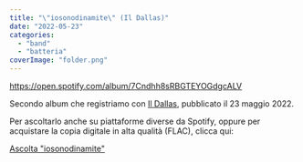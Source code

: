 ```yaml
---
title: "\"iosonodinamite\" (Il Dallas)"
date: "2022-05-23"
categories: 
  - "band"
  - "batteria"
coverImage: "folder.png"
---
```


https://open.spotify.com/album/7Cndhh8sRBGTEYOGdgcALV

Secondo album che registriamo con [Il Dallas](https://raffaelebianc0.wordpress.com/2016/12/24/dallas/), pubblicato il 23 maggio 2022.

Per ascoltarlo anche su piattaforme diverse da Spotify, oppure per acquistare la copia digitale in alta qualità (FLAC), clicca qui:

[Ascolta "iosonodinamite"](https://found.ee/iosonodinamite)
